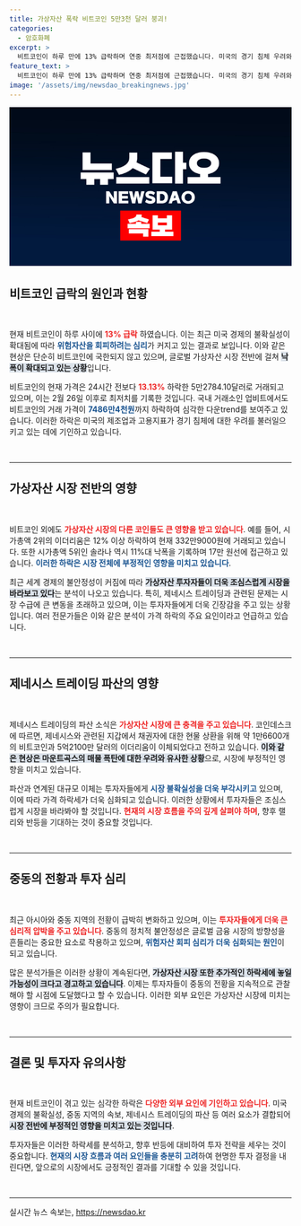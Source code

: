 ```yaml
---
title: 가상자산 폭락 비트코인 5만3천 달러 붕괴!
categories:
  - 암호화폐
excerpt: >
  비트코인이 하루 만에 13% 급락하며 연중 최저점에 근접했습니다. 미국의 경기 침체 우려와 중동 불안정이 원인으로 지목되며 가상자산 시장 전반이 위축되고 있습니다. 지금이 투자 기회일까요? 클릭해 자세한 내용을 확인하세요!
feature_text: >
  비트코인이 하루 만에 13% 급락하며 연중 최저점에 근접했습니다. 미국의 경기 침체 우려와 중동 불안정이 원인으로 지목되며 가상자산 시장 전반이 위축되고 있습니다. 지금이 투자 기회일까요? 클릭해 자세한 내용을 확인하세요!
image: '/assets/img/newsdao_breakingnews.jpg'
---
```


<p><img src="/assets/img/newsdao_breakingnews.jpg" alt="cryptoinkorea 속보" /></p>

<h2 data-ke-size="size26">비트코인 급락의 원인과 현황</h2>

<p data-ke-size="size16">&nbsp;</p>

<p>현재 비트코인이 하루 사이에 <b><span style="color: #ee2323;">13% 급락</span></b> 하였습니다. 이는 최근 미국 경제의 불확실성이 확대됨에 따라 <b><span style="color: #1a5490;">위험자산을 회피하려는 심리</span></b>가 커지고 있는 결과로 보입니다. 이와 같은 현상은 단순히 비트코인에 국한되지 않고 있으며, 글로벌 가상자산 시장 전반에 걸쳐 <b><span style="background-color: #21538527;">낙폭이 확대되고 있는 상황</span></b>입니다. </p>

<p>비트코인의 현재 가격은 24시간 전보다 <b><span style="color: #ee2323;">13.13%</span></b> 하락한 5만2784.10달러로 거래되고 있으며, 이는 2월 26일 이후로 최저치를 기록한 것입니다. 국내 거래소인 업비트에서도 비트코인의 거래 가격이 <b><span style="color: #1a5490;">7486만4천원</span></b>까지 하락하여 심각한 다운trend를 보여주고 있습니다. 이러한 하락은 미국의 제조업과 고용지표가 경기 침체에 대한 우려를 불러일으키고 있는 데에 기인하고 있습니다.</p>

<p data-ke-size="size16">&nbsp;</p>

<hr>

<h2 data-ke-size="size26">가상자산 시장 전반의 영향</h2>

<p data-ke-size="size16">&nbsp;</p>

<p>비트코인 외에도 <b><span style="color: #ee2323;">가상자산 시장의 다른 코인들도 큰 영향을 받고 있습니다</span></b>. 예를 들어, 시가총액 2위의 이더리움은 12% 이상 하락하여 현재 332만9000원에 거래되고 있습니다. 또한 시가총액 5위인 솔라나 역시 11%대 낙폭을 기록하며 17만 원선에 접근하고 있습니다. <b><span style="color: #1a5490;">이러한 하락은 시장 전체에 부정적인 영향을 미치고 있습니다</span></b>.</p>

<p>최근 세계 경제의 불안정성이 커짐에 따라 <b><span style="background-color: #21538527;">가상자산 투자자들이 더욱 조심스럽게 시장을 바라보고 있다</span></b>는 분석이 나오고 있습니다. 특히, 제네시스 트레이딩과 관련된 문제는 시장 수급에 큰 변동을 초래하고 있으며, 이는 투자자들에게 더욱 긴장감을 주고 있는 상황입니다. 여러 전문가들은 이와 같은 분석이 가격 하락의 주요 요인이라고 언급하고 있습니다.</p>

<p data-ke-size="size16">&nbsp;</p>

<hr>

<h2 data-ke-size="size26">제네시스 트레이딩 파산의 영향</h2>

<p data-ke-size="size16">&nbsp;</p>

<p>제네시스 트레이딩의 파산 소식은 <b><span style="color: #ee2323;">가상자산 시장에 큰 충격을 주고 있습니다</span></b>. 코인데스크에 따르면, 제네시스와 관련된 지갑에서 채권자에 대한 현물 상환을 위해 약 1만6600개의 비트코인과 5억2100만 달러의 이더리움이 이체되었다고 전하고 있습니다. <b><span style="background-color: #21538527;">이와 같은 현상은 마운트곡스의 매물 폭탄에 대한 우려와 유사한 상황</span></b>으로, 시장에 부정적인 영향을 미치고 있습니다.</p>

<p>파산과 연계된 대규모 이체는 투자자들에게 <b><span style="color: #1a5490;">시장 불확실성을 더욱 부각시키고</span></b> 있으며, 이에 따라 가격 하락세가 더욱 심화되고 있습니다. 이러한 상황에서 투자자들은 조심스럽게 시장을 바라봐야 할 것입니다. <b><span style="color: #ee2323;">현재의 시장 흐름을 주의 깊게 살펴야 하며</span></b>, 향후 랠리와 반등을 기대하는 것이 중요할 것입니다.</p>

<p data-ke-size="size16">&nbsp;</p>

<hr>

<h2 data-ke-size="size26">중동의 전황과 투자 심리</h2>

<p data-ke-size="size16">&nbsp;</p>

<p>최근 아시아와 중동 지역의 전황이 급박히 변화하고 있으며, 이는 <b><span style="color: #ee2323;">투자자들에게 더욱 큰 심리적 압박을 주고 있습니다</span></b>. 중동의 정치적 불안정성은 글로벌 금융 시장의 방향성을 흔들리는 중요한 요소로 작용하고 있으며, <b><span style="color: #1a5490;">위험자산 회피 심리가 더욱 심화되는 원인</span></b>이 되고 있습니다. </p>

<p>많은 분석가들은 이러한 상황이 계속된다면, <b><span style="background-color: #21538527;">가상자산 시장 또한 추가적인 하락세에 놓일 가능성이 크다고 경고하고 있습니다</span></b>. 이제는 투자자들이 중동의 전황을 지속적으로 관찰해야 할 시점에 도달했다고 할 수 있습니다. 이러한 외부 요인은 가상자산 시장에 미치는 영향이 크므로 주의가 필요합니다.</p>

<p data-ke-size="size16">&nbsp;</p>

<hr>

<h2 data-ke-size="size26">결론 및 투자자 유의사항</h2>

<p data-ke-size="size16">&nbsp;</p>

<p>현재 비트코인이 겪고 있는 심각한 하락은 <b><span style="color: #ee2323;">다양한 외부 요인에 기인하고 있습니다</span></b>. 미국 경제의 불확실성, 중동 지역의 속보, 제네시스 트레이딩의 파산 등 여러 요소가 결합되어 <b><span style="background-color: #21538527;">시장 전반에 부정적인 영향을 미치고 있는 것입니다</span></b>. </p>

<p>투자자들은 이러한 하락세를 분석하고, 향후 반등에 대비하여 투자 전략을 세우는 것이 중요합니다. <b><span style="color: #1a5490;">현재의 시장 흐름과 여러 요인들을 충분히 고려</span></b>하여 현명한 투자 결정을 내린다면, 앞으로의 시장에서도 긍정적인 결과를 기대할 수 있을 것입니다.</p>

<p data-ke-size="size16">&nbsp;</p>

<hr>
실시간 뉴스 속보는, <a href="https://newsdao.kr" rel="dofollow">https://newsdao.kr</a>


